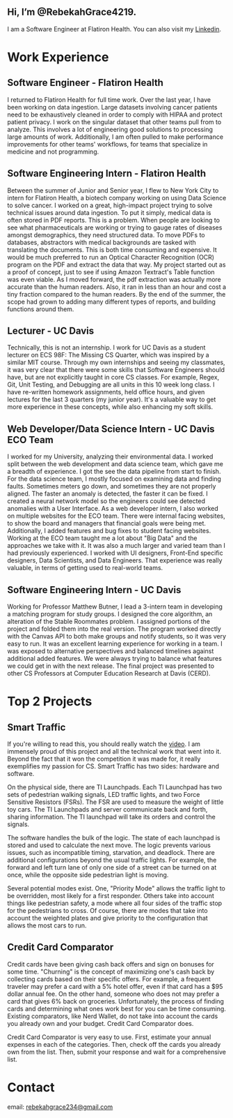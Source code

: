## Hi, I’m @RebekahGrace4219. 
I am a Software Engineer at Flatiron Health. You can also visit my [Linkedin](https://www.linkedin.com/in/rebekah-grace-2567b41a4/).

# Work Experience
## Software Engineer - Flatiron Health 
I returned to Flatiron Health for full time work. Over the last year, I have been working on data ingestion. Large datasets involving cancer patients need to be exhaustively cleaned in order to comply with HIPAA and protect patient privacy. I work on the singular dataset that other teams pull from to analyze. This involves a lot of engineering good solutions to processing large amounts of work. Additionally, I am often pulled to make performance improvements for other teams' workflows, for teams that specialize in medicine and not programming. 

## Software Engineering Intern - Flatiron Health
Between the summer of Junior and Senior year, I flew to New York City to intern for Flatiron Health, a biotech company working on using Data Science to solve cancer. I worked on a great, high-impact project trying to solve technical issues around data ingestion. To put it simply, medical data is often stored in PDF reports. This is a problem. When people are looking to see what pharmaceuticals are working or trying to gauge rates of diseases amongst demographics, they need structured data. To move PDFs to databases, abstractors with medical backgrounds are tasked with translating the documents. This is both time consuming and expensive. It would be much preferred to run an Optical Character Recognition (OCR) program on the PDF and extract the data that way. My project started out as a proof of concept, just to see if using Amazon Textract's Table function was even viable. As I moved forward, the pdf extraction was actually more accurate than the human readers. Also, it ran in less than an hour and cost a tiny fraction compared to the human readers. By the end of the summer, the scope had grown to adding many different types of reports, and building functions around them. 

## Lecturer - UC Davis
Technically, this is not an internship. I work for UC Davis as a student lecturer on ECS 98F: The Missing CS Quarter, which was inspired by a similar MIT course. Through my own internships and seeing my classmates, it was very clear that there were some skills that Software Engineers should have, but are not explicitly taught in core CS classes. For example, Regex, Git, Unit Testing, and Debugging are all units in this 10 week long class. I have re-written homework assignments, held office hours, and given lectures for the last 3 quarters (my junior year). It's a valuable way to get more experience in these concepts, while also enhancing my soft skills.

## Web Developer/Data Science Intern - UC Davis ECO Team
I worked for my University, analyzing their environmental data. I worked split between the web development and data science team, which gave me a breadth of experience. I got the see the data pipeline from start to finish. For the data science team, I mostly focused on examining data and finding faults. Sometimes meters go down, and sometimes they are not properly aligned. The faster an anomaly is detected, the faster it can be fixed. I created a neural network model so the engineers could see detected anomalies with a User Interface. As a web developer intern, I also worked on multiple websites for the ECO team. There were internal facing websites, to show the board and managers that financial goals were being met. Additionally, I added features and bug fixes to student facing websites. Working at the ECO team taught me a lot about "Big Data" and the approaches we take with it. It was also a much larger and varied team than I had previously experienced. I worked with UI designers, Front-End specific designers, Data Scientists, and Data Engineers. That experience was really valuable, in terms of getting used to real-world teams.

## Software Engineering Intern - UC Davis
Working for Professor Matthew Butner, I lead a 3-intern team in developing a matching program for study groups. I designed the core algorithm, an alteration of the Stable Roommates problem. I assigned portions of the project and folded them into the real version. The program worked directly with the Canvas API to both make groups and notify students, so it was very easy to run. It was an excellent learning experience for working in a team. I was exposed to alternative perspectives and balanced timelines against additional added features. We were always trying to balance what features we could get in with the next release. The final project was presented to other CS Professors at Computer Education Research at Davis (CERD).

# Top 2 Projects
## Smart Traffic
If you're willing to read this, you should really watch the [video](https://smart-traffic-embedded-systems.glitch.me/). I am immensely proud of this project and all the technical work that went into it. Beyond the fact that it won the competition it was made for, it really exemplifies my passion for CS. Smart Traffic has two sides: hardware and software. 

On the physical side, there are TI Launchpads. Each TI Launchpad has two sets of pedestrian walking signals, LED traffic lights, and two Force Sensitive Resistors (FSRs). The FSR are used to measure the weight of little toy cars. The TI Launchpads and server communicate back and forth, sharing information. The TI launchpad will take its orders and control the signals.

The software handles the bulk of the logic. The state of each launchpad is stored and used to calculate the next move. The logic prevents various issues, such as incompatible timing, starvation, and deadlock. There are additional configurations beyond the usual traffic lights. For example, the forward and left turn lane of only one side of a street can be turned on at once, while the opposite side pedestrian light is moving.

Several potential modes exist. One, "Priority Mode" allows the traffic light to be overridden, most likely for a first responder. Others take into account things like pedestrian safety, a mode where all four sides of the traffic stop for the pedestrians to cross. Of course, there are modes that take into account the weighted plates and give priority to the configuration that allows the most cars to run.

## Credit Card Comparator
Credit cards have been giving cash back offers and sign on bonuses for some time. "Churning" is the concept of maximizing one's cash back by collecting cards based on their specific offers. For example, a frequent traveler may prefer a card with a 5% hotel offer, even if that card has a $95 dollar annual fee. On the other hand, someone who does not may prefer a card that gives 6% back on groceries. Unfortunately, the process of finding cards and determining what ones work best for you can be time consuming. Existing comparators, like Nerd Wallet, do not take into account the cards you already own and your budget. Credit Card Comparator does.

Credit Card Comparator is very easy to use. First, estimate your annual expenses in each of the categories. Then, check off the cards you already own from the list. Then, submit your response and wait for a comprehensive list.

# Contact
email: rebekahgrace234@gmail.com


<!---
RebekahGrace4219/RebekahGrace4219 is a ✨ special ✨ repository because its `README.md` (this file) appears on your GitHub profile.
You can click the Preview link to take a look at your changes.
--->
